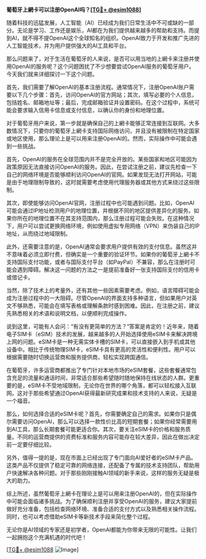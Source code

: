 **葡萄牙上網卡可以注册OpenAI吗？[[TG💪+ @esim1088](https://t.me/s/esim1088)]**

随着科技的迅猛发展，人工智能（AI）已经成为我们日常生活中不可或缺的一部分。无论是学习、工作还是娱乐，AI都在为我们提供越来越多的帮助和支持。而提到AI，就不得不提OpenAI这个全球知名的组织。OpenAI致力于开发和推广先进的人工智能技术，并为用户提供强大的AI工具和平台。

那么问题来了，对于生活在葡萄牙的人来说，是否可以用当地的上網卡来注册并使用OpenAI的服务呢？这个问题困扰了不少想要尝试OpenAI服务的葡萄牙用户。今天我们就来详细探讨一下这个问题。

首先，我们需要了解OpenAI的基本注册流程。通常情况下，注册OpenAI账户需要以下几个步骤：首先，访问OpenAI的官方网站；其次，填写必要的个人信息，包括姓名、邮箱地址等；最后，完成邮箱验证并设置密码。在这个过程中，系统可能会要求输入信用卡信息或支付信息，以确认你的身份和地理位置。

对于葡萄牙用户来说，第一步就是确保自己的上網卡能够正常连接到互联网。大多数情况下，只要你的葡萄牙上網卡支持国际网络访问，并且没有被限制在特定国家或地区使用，那么理论上是可以用来注册OpenAI的。然而，实际操作中可能会遇到一些挑战。

首先，OpenAI的服务在全球范围内并不是完全开放的。某些国家和地区可能因为政策原因无法直接访问OpenAI的服务。因此，在尝试注册之前，建议先检查一下自己的网络环境是否能够顺利访问OpenAI的官网。如果发现无法打开网站，可能是由于地理限制导致的，这时就需要考虑使用代理服务器或其他方式来绕过这些限制。

其次，即使能够访问OpenAI官网，注册过程中也可能遇到问题。比如，OpenAI可能会通过IP地址检测用户的地理位置，并根据不同的地区提供差异化的服务。如果你所在的地理位置不在其支持范围内，那么注册过程可能会失败。在这种情况下，用户可以尝试更换网络环境，例如使用虚拟专用网络（VPN）来伪装自己的IP地址，从而绕过地域限制。

此外，还需要注意的是，OpenAI通常会要求用户提供有效的支付信息。虽然这并不意味着必须立即付费，但确实是一个重要的验证环节。如果你的葡萄牙上網卡不支持国际支付功能，或者与国际支付平台（如PayPal）不兼容，那么在注册时可能会遇到障碍。解决这一问题的方法之一是提前准备好一张支持国际支付的信用卡或借记卡。

当然，除了技术上的考量外，还有其他一些因素需要考虑。例如，语言障碍可能会成为注册过程中的一大阻碍。尽管OpenAI的界面支持多种语言，但如果用户对英文不够熟悉，可能会在填写表格或理解条款时感到困难。因此，在注册之前，建议先熟悉相关的术语和说明文档，以便顺利完成操作。

说到这里，可能有人会问：“有没有更简单的方法？”答案是肯定的！近年来，随着电子SIM卡（eSIM）技术的发展，越来越多的人开始选择使用eSIM卡来解决跨境上网的问题。eSIM卡是一种无需实体卡槽的SIM卡，可以直接嵌入到手机或其他设备中。相比于传统物理SIM卡，eSIM卡具有更高的灵活性和便利性。用户可以根据需要随时切换运营商和服务提供商，轻松实现跨国通信。

在葡萄牙，许多运营商都推出了专门针对本地市场的eSIM套餐，这些套餐通常包含充足的流量和通话时间，非常适合那些希望随时随地保持在线状态的人群。更重要的是，eSIM卡不受地域限制，无论你在世界的哪个角落，都可以轻松接入互联网。这对于那些希望通过OpenAI获得最新研究成果和技术支持的人来说，无疑是一个福音。

那么，如何选择合适的eSIM卡呢？首先，你需要确定自己的需求。如果你只是偶尔需要访问OpenAI，那么可以选择一款性价比高的短期套餐；如果你经常需要用到AI工具，那么长期套餐可能更适合你。其次，要关注eSIM卡的价格和服务质量。不同的运营商提供的资费标准和服务内容可能存在较大差异，因此在做出决定前一定要仔细比较。

另外，值得一提的是，现在市面上已经出现了专门面向AI爱好者的eSIM卡产品。这类产品不仅提供了稳定可靠的网络连接，还配备了专属的技术支持团队，帮助用户快速解决各种问题。对于那些刚刚接触AI领域的新手来说，这样的服务无疑是极大的助力。

综上所述，虽然葡萄牙上網卡在理论上是可以用来注册OpenAI的，但在实际操作中可能会面临诸多挑战。为了确保顺利注册并享受OpenAI的服务，建议大家提前做好充分准备，包括检查网络环境、准备合适的支付方式以及熟悉相关操作流程。同时，也可以考虑借助eSIM卡等新技术手段来简化整个过程。

无论你是AI领域的专家还是初学者，OpenAI都能为你带来无限的可能性。让我们一起拥抱这个充满机遇的时代吧！

[[TG💪+ @esim1088](https://t.me/s/esim1088) ![Image](https://i.postimg.cc/4NQfJmqS/Snipaste-2025-05-13-00-14-12.png)]